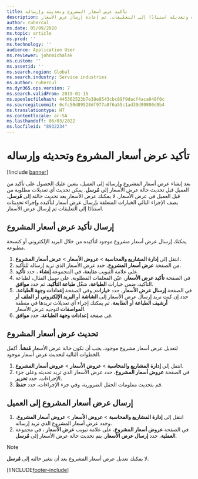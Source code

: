 ```yaml
---
title: تأكيد عرض أسعار المشروع وتحديثه وإرساله
description: يوفر هذا المقال معلومات حول إرسال عرض أسعار إلى العميل لتأكيده وتعديله استنادًا إلى التعليقات، ثم إعادة إرسال عرض الأسعار.
author: ruhercul
ms.date: 05/09/2020
ms.topic: article
ms.prod: ''
ms.technology: ''
audience: Application User
ms.reviewer: johnmichalak
ms.custom: ''
ms.assetid: ''
ms.search.region: Global
ms.search.industry: Service industries
ms.author: ruhercul
ms.dyn365.ops.version: 7
ms.search.validFrom: 2019-01-15
ms.openlocfilehash: 445362523b7e38e8543cbc89f9dacf4aca048f0c
ms.sourcegitcommit: 6cfc50d89528df977a8f6a55c1ad39d99800d9b4
ms.translationtype: HT
ms.contentlocale: ar-SA
ms.lasthandoff: 06/03/2022
ms.locfileid: "8932234"
---
```

# <a name="confirm-update-and-send-a-project-quotation"></a>تأكيد عرض أسعار المشروع وتحديثه وإرساله

[!include [banner](../includes/banner.md)]

بعد إنشاء عرض أسعار المشروع وإرساله إلى العميل، يتعين عليك الحصول على تأكيد من العميل قبل تحديث حالة عرض الأسعار إلى **مُرسل**. يمكن تحديث أي تعديلات مطلوبة من قبل العميل في عرض الأسعار. لا يمكنك عرض الأسعار بعد تحديث حالته إلى **مُرسل**. يصف الإجراء التالي الخيارات المتعلقة بإرسال عرض أسعار لتأكيده وإجراء تحديثات استنادًا إلى التعليقات ثم إرسال عرض الأسعار.

## <a name="send-a-project-quotation-confirmation"></a>إرسال تأكيد عرض أسعار المشروع  

يمكنك إرسال عرض أسعار مشروع موجود لتأكيده من خلال البريد الإلكتروني أو كنسخة مطبوعة. 

1. انتقل إلى **إدارة المشاريع والمحاسبة** > **عروض الأسعار** > **عرض أسعار المشروع.** 
2. من الصفحة **عرض أسعار المشروع**، حدد عرض الأسعار الذي تريد إرساله للتأكيد. 
3. على علامة التبويب **متابعة**، في المجموعة **إنشاء** ، حدد **تأكيد**. 
4. في الصفحة **تأكيد عرض الأسعار**، عيّن المعلمات المطلوبة. على سبيل المثال، لطباعة التأكيد، ضمن خيارات **الطباعة**، شغّل **طباعة التأكيد**، ثم حدد **موافق**.
5. في الصفحة **إرسال عرض الأسعار**، حدد **خيارات**, وفي الصفحة **إعدادات وجهة الطباعة**، حدد إن كنت تريد إرسال عرض الأسعار إلى **الشاشة** أو **البريد الإلكتروني** أو **الملف** أو **أرشيف الطباعة** أو **الطابعة**، ثم يمكنك إجراء أي تعديلات تريدها في منطقة **المواصفات** لتوجيه عرض الأسعار.
6. في صفحة **إعدادات وجهة الطباعة**، حدد **موافق**.  

## <a name="update-a-project-quotation"></a>تحديث عرض أسعار المشروع

لتعديل عرض أسعار مشروع موجود، يجب أن تكون حالة عرض الأسعار **مُنشأ**. أكمل الخطوات التالية لتحديث عرض أسعار موجود. 

1. انتقل إلى **إدارة المشاريع والمحاسبة** > **عروض الأسعار** > **عروض أسعار المشروع**.
2. في الصفحة **عروض أسعار المشروع**، حدد عرض الأسعار الذي تريد تحديثه وعلى جزء الإجراءات، حدد **تحرير**.
3. قم بتحديث معلومات الحقل الضرورية، وفي جزء الإجراءات، حدد **حفظ**.  

## <a name="send-a-project-quotation-to-a-customer"></a>إرسال عرض أسعار المشروع إلى العميل 

1. انتقل إلى **إدارة المشاريع والمحاسبة** > **عروض الأسعار** > **عروض أسعار المشروع**، وحدد عرض أسعار المشروع الذي تريد إرساله.
2. في الصفحة **عروض أسعار المشروع**، على علامة تبويب **عرض الأسعار** ، في مجموعة **العملية**، حدد **إرسال عرض الأسعار**. يتم تحديث حالة عرض الأسعار إلى **مُرسل**.

> [!NOTE]
> لا يمكنك تعديل عرض أسعار المشروع بعد أن تتغير حالته إلى **مُرسل**.


[!INCLUDE[footer-include](../includes/footer-banner.md)]